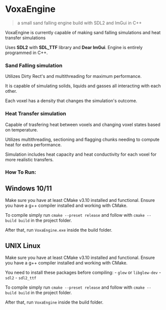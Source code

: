 # **VoxaEngine**
> a small sand falling engine build with SDL2 and ImGui in C++

VoxaEngine is currently capable of making sand falling simulations and heat transfer simulations

Uses **SDL2** with **SDL_TTF** library and **Dear ImGui**. Engine is entirely programmed in C++.

### Sand Falling simulation
Utilizes Dirty Rect's and multithreading for maximum performance.

It is capable of simulating solids, liquids and gasses all interacting with each other.

Each voxel has a density that changes the simulation's outcome.

### Heat Transfer simulation
Capable of trasfering heat between voxels and changing voxel states based on temperature.

Utilizes multithreading, sectioning and flagging chunks needing to compute heat for extra performance.

Simulation includes heat capacity and heat conductivity for each voxel for more realistic transfers.

### How To Run:

## Windows 10/11

Make sure you have at least CMake v3.10 installed and functional. Ensure you have a g++ compiler installed and working with CMake. 

To compile simply run `cmake --preset release` and follow with `cmake --build build` in the project folder.

After that, run `VoxaEngine.exe` inside the build folder.

## UNIX Linux

Make sure you have at least CMake v3.10 installed and functional. Ensure you have a g++ compiler installed and working with CMake. 

You need to install these packages before compiling:
    - `glew` or `libglew-dev`
    - `sdl2`
    - `sdl2_ttf`

To compile simply run `cmake --preset release` and follow with `cmake --build build` in the project folder.

After that, run `VoxaEngine` inside the build folder.